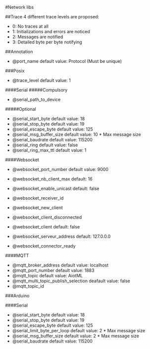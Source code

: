 #Network libs

##Trace
4 different trace levels are proposed:
* 0: No traces at all
* 1: Initializations and errors are noticed
* 2: Messages are notified
* 3: Detailed byte per byte notifying

##Annotation 
* @port_name default value: Protocol (Must be unique)

###Posix
* @trace_level default value: 1

####Serial
#####Compulsory
* @serial_path_to_device

#####Optional
* @serial_start_byte default value: 18
* @serial_stop_byte default value: 19
* @serial_escape_byte default value: 125
* @serial_msg_buffer_size default value: 10 * Max message size
* @serial_baudrate default value: 115200
* @serial_ring default value: false
* @serial_ring_max_ttl default value: 1

####Websocket
* @websocket_port_number default value: 9000
* @websocket_nb_client_max default: 16
* @websocket_enable_unicast default: false
* @websocket_receiver_id
* @websocket_new_client
* @websocket_client_disconnected

* @websocket_client default: false
* @websocket_serveur_address default: 127.0.0.0
* @websocket_connector_ready

####MQTT
* @mqtt_broker_address default value: localhost
* @mqtt_port_number default value: 1883
* @mqtt_topic default value: AiotML
* @mqtt_multi_topic_publish_selection deafault value: false
* @mqtt_topic_id

###Arduino

####Serial
* @serial_start_byte default value: 18
* @serial_stop_byte default value: 19
* @serial_escape_byte default value: 125
* @serial_limit_byte_per_loop default value: 2 * Max message size
* @serial_msg_buffer_size default value: 2 * Max message size
* @serial_baudrate default value: 115200
